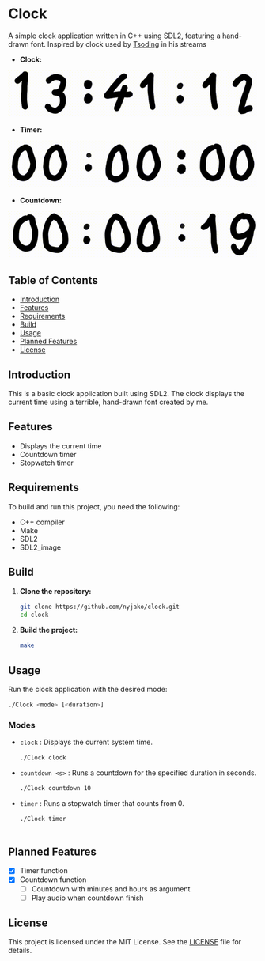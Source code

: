 # Clock

A simple clock application written in C++ using SDL2, featuring a hand-drawn font.
Inspired by clock used by [Tsoding](https://www.twitch.tv/tsoding) in his streams

- **Clock:**
<img src="preview/clock.gif" alt="Animated clock preview" />

- **Timer:**
<img src="preview/timer.gif" alt="Animated timer preview" />

- **Countdown:**
<img src="preview/countdown.gif" alt="Animated countdown preview" />

## Table of Contents

- [Introduction](#introduction)
- [Features](#features)
- [Requirements](#requirements)
- [Build](#build)
- [Usage](#usage)
- [Planned Features](#planned-features)
- [License](#license)

## Introduction

This is a basic clock application built using SDL2. The clock displays the current time using a terrible, hand-drawn font created by me.

## Features

- Displays the current time
- Countdown timer
- Stopwatch timer

## Requirements

To build and run this project, you need the following:

- C++ compiler
- Make
- SDL2
- SDL2_image

## Build
1. **Clone the repository:**
    ```sh
    git clone https://github.com/nyjako/clock.git
    cd clock
    ```
2. **Build the project:**
    ```sh
    make
    ```

## Usage

Run the clock application with the desired mode:

```sh
./Clock <mode> [<duration>]
```

### Modes

- `clock` : Displays the current system time.
    ```sh
    ./Clock clock
    ```

- `countdown <s>` : Runs a countdown for the specified duration in seconds.
    ```sh
    ./Clock countdown 10

- `timer` : Runs a stopwatch timer that counts from 0.
    ```sh
    ./Clock timer



## Planned Features

- [X] Timer function
- [X] Countdown function
    - [ ] Countdown with minutes and hours as argument
    - [ ] Play audio when countdown finish

## License

This project is licensed under the MIT License. See the [LICENSE](/LICENSE) file for details.
